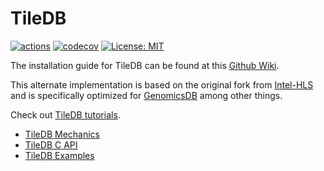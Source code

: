 # TileDB

[![actions](https://github.com/OmicsDataAutomation/TileDB/workflows/build/badge.svg)](https://github.com/OmicsDataAutomation/TileDB/actions)
[![codecov](https://codecov.io/gh/OmicsDataAutomation/TileDB/branch/master/graph/badge.svg)](https://codecov.io/gh/OmicsDataAutomation/TileDB)
[![License: MIT](https://img.shields.io/badge/License-MIT-yellow.svg)](https://opensource.org/licenses/MIT)

The installation guide for TileDB can be found at this [Github
Wiki](https://github.com/OmicsDataAutomation/TileDB/wiki).

This alternate implementation is based on the original fork from [Intel-HLS](https://github.com/Intel-HLS/TileDB/tree/genomicsdb_req) and is specifically optimized for [GenomicsDB](https://github.com/GenomicsDB/GenomicsDB) among other things.

Check out [TileDB tutorials](https://github.com/OmicsDataAutomation/TileDB/wiki/TileDB-Tutorials).
 * [TileDB Mechanics](https://github.com/OmicsDataAutomation/TileDB/wiki/TileDB-Tutorials#tiledb-mechanics)
 * [TileDB C API](https://github.com/OmicsDataAutomation/TileDB/wiki/TileDB-Tutorials#tiledb-c-api)
 * [TileDB Examples](https://github.com/OmicsDataAutomation/TileDB/wiki/TileDB-Tutorials#tiledb-examples)
